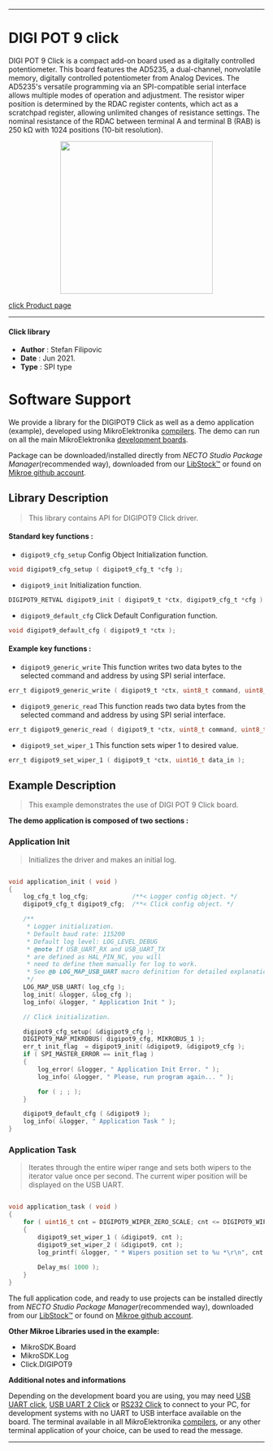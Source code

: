 
---
# DIGI POT 9 click

DIGI POT 9 Click is a compact add-on board used as a digitally controlled potentiometer. This board features the AD5235, a dual-channel, nonvolatile memory, digitally controlled potentiometer from Analog Devices. The AD5235's versatile programming via an SPI-compatible serial interface allows multiple modes of operation and adjustment. The resistor wiper position is determined by the RDAC register contents, which act as a scratchpad register, allowing unlimited changes of resistance settings. The nominal resistance of the RDAC between terminal A and terminal B (RAB) is 250 kΩ with 1024 positions (10-bit resolution).

<p align="center">
  <img src="https://download.mikroe.com/images/click_for_ide/digipot9_click.png" height=300px>
</p>

[click Product page](https://www.mikroe.com/digi-pot-9-click)

---


#### Click library

- **Author**        : Stefan Filipovic
- **Date**          : Jun 2021.
- **Type**          : SPI type


# Software Support

We provide a library for the DIGIPOT9 Click
as well as a demo application (example), developed using MikroElektronika
[compilers](https://www.mikroe.com/necto-studio).
The demo can run on all the main MikroElektronika [development boards](https://www.mikroe.com/development-boards).

Package can be downloaded/installed directly from *NECTO Studio Package Manager*(recommended way), downloaded from our [LibStock&trade;](https://libstock.mikroe.com) or found on [Mikroe github account](https://github.com/MikroElektronika/mikrosdk_click_v2/tree/master/clicks).

## Library Description

> This library contains API for DIGIPOT9 Click driver.

#### Standard key functions :

- `digipot9_cfg_setup` Config Object Initialization function.
```c
void digipot9_cfg_setup ( digipot9_cfg_t *cfg );
```

- `digipot9_init` Initialization function.
```c
DIGIPOT9_RETVAL digipot9_init ( digipot9_t *ctx, digipot9_cfg_t *cfg );
```

- `digipot9_default_cfg` Click Default Configuration function.
```c
void digipot9_default_cfg ( digipot9_t *ctx );
```

#### Example key functions :

- `digipot9_generic_write` This function writes two data bytes to the selected command and address by using SPI serial interface.
```c
err_t digipot9_generic_write ( digipot9_t *ctx, uint8_t command, uint8_t address, uint16_t data_in );
```

- `digipot9_generic_read` This function reads two data bytes from the selected command and address by using SPI serial interface.
```c
err_t digipot9_generic_read ( digipot9_t *ctx, uint8_t command, uint8_t address, uint16_t *data_out );
```

- `digipot9_set_wiper_1` This function sets wiper 1 to desired value.
```c
err_t digipot9_set_wiper_1 ( digipot9_t *ctx, uint16_t data_in );
```

## Example Description

> This example demonstrates the use of DIGI POT 9 Click board.

**The demo application is composed of two sections :**

### Application Init

> Initializes the driver and makes an initial log.

```c

void application_init ( void )
{
    log_cfg_t log_cfg;            /**< Logger config object. */
    digipot9_cfg_t digipot9_cfg;  /**< Click config object. */

    /** 
     * Logger initialization.
     * Default baud rate: 115200
     * Default log level: LOG_LEVEL_DEBUG
     * @note If USB_UART_RX and USB_UART_TX 
     * are defined as HAL_PIN_NC, you will 
     * need to define them manually for log to work. 
     * See @b LOG_MAP_USB_UART macro definition for detailed explanation.
     */
    LOG_MAP_USB_UART( log_cfg );
    log_init( &logger, &log_cfg );
    log_info( &logger, " Application Init " );

    // Click initialization.

    digipot9_cfg_setup( &digipot9_cfg );
    DIGIPOT9_MAP_MIKROBUS( digipot9_cfg, MIKROBUS_1 );
    err_t init_flag  = digipot9_init( &digipot9, &digipot9_cfg );
    if ( SPI_MASTER_ERROR == init_flag ) 
    {
        log_error( &logger, " Application Init Error. " );
        log_info( &logger, " Please, run program again... " );

        for ( ; ; );
    }

    digipot9_default_cfg ( &digipot9 );
    log_info( &logger, " Application Task " );
}

```

### Application Task

> Iterates through the entire wiper range and sets both wipers to 
> the iterator value once per second. 
> The current wiper position will be displayed on the USB UART.

```c

void application_task ( void )
{
    for ( uint16_t cnt = DIGIPOT9_WIPER_ZERO_SCALE; cnt <= DIGIPOT9_WIPER_FULL_SCALE; cnt += 50 )
    {
        digipot9_set_wiper_1 ( &digipot9, cnt );
        digipot9_set_wiper_2 ( &digipot9, cnt );
        log_printf( &logger, " * Wipers position set to %u *\r\n", cnt );
        
        Delay_ms( 1000 );
    }
}

```

The full application code, and ready to use projects can be installed directly from *NECTO Studio Package Manager*(recommended way), downloaded from our [LibStock&trade;](https://libstock.mikroe.com) or found on [Mikroe github account](https://github.com/MikroElektronika/mikrosdk_click_v2/tree/master/clicks).

**Other Mikroe Libraries used in the example:**

- MikroSDK.Board
- MikroSDK.Log
- Click.DIGIPOT9

**Additional notes and informations**

Depending on the development board you are using, you may need
[USB UART click](http://shop.mikroe.com/usb-uart-click),
[USB UART 2 Click](http://shop.mikroe.com/usb-uart-2-click) or
[RS232 Click](http://shop.mikroe.com/rs232-click) to connect to your PC, for
development systems with no UART to USB interface available on the board. The
terminal available in all MikroElektronika
[compilers](http://shop.mikroe.com/compilers), or any other terminal application
of your choice, can be used to read the message.

---
